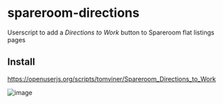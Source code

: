 # spareroom-directions
Userscript to add a *Directions to Work* button to Spareroom flat listings pages

## Install
https://openuserjs.org/scripts/tomviner/Spareroom_Directions_to_Work

![image](https://user-images.githubusercontent.com/167319/34396412-6d310bb0-eb62-11e7-8e85-921079213a51.png)
